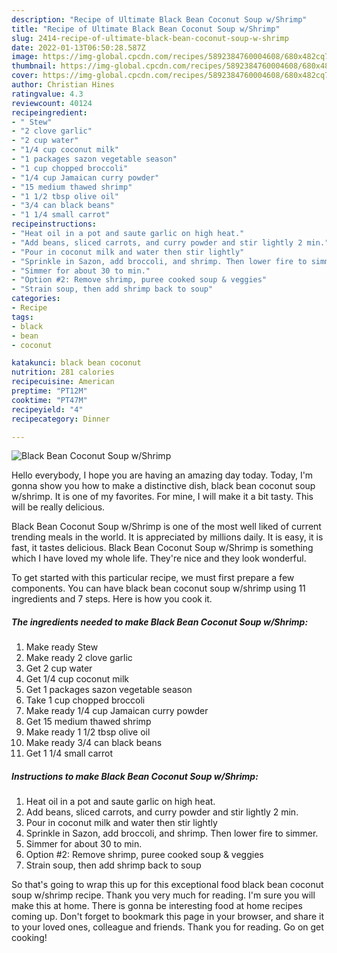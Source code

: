 ```yaml
---
description: "Recipe of Ultimate Black Bean Coconut Soup w/Shrimp"
title: "Recipe of Ultimate Black Bean Coconut Soup w/Shrimp"
slug: 2414-recipe-of-ultimate-black-bean-coconut-soup-w-shrimp
date: 2022-01-13T06:50:28.587Z
image: https://img-global.cpcdn.com/recipes/5892384760004608/680x482cq70/black-bean-coconut-soup-wshrimp-recipe-main-photo.jpg
thumbnail: https://img-global.cpcdn.com/recipes/5892384760004608/680x482cq70/black-bean-coconut-soup-wshrimp-recipe-main-photo.jpg
cover: https://img-global.cpcdn.com/recipes/5892384760004608/680x482cq70/black-bean-coconut-soup-wshrimp-recipe-main-photo.jpg
author: Christian Hines
ratingvalue: 4.3
reviewcount: 40124
recipeingredient:
- " Stew"
- "2 clove garlic"
- "2 cup water"
- "1/4 cup coconut milk"
- "1 packages sazon vegetable season"
- "1 cup chopped broccoli"
- "1/4 cup Jamaican curry powder"
- "15 medium thawed shrimp"
- "1 1/2 tbsp olive oil"
- "3/4 can black beans"
- "1 1/4 small carrot"
recipeinstructions:
- "Heat oil in a pot and saute garlic on high heat."
- "Add beans, sliced carrots, and curry powder and stir lightly 2 min."
- "Pour in coconut milk and water then stir lightly"
- "Sprinkle in Sazon, add broccoli, and shrimp. Then lower fire to simmer."
- "Simmer for about 30 to min."
- "Option #2: Remove shrimp, puree cooked soup & veggies"
- "Strain soup, then add shrimp back to soup"
categories:
- Recipe
tags:
- black
- bean
- coconut

katakunci: black bean coconut 
nutrition: 281 calories
recipecuisine: American
preptime: "PT12M"
cooktime: "PT47M"
recipeyield: "4"
recipecategory: Dinner

---
```



![Black Bean Coconut Soup w/Shrimp](https://img-global.cpcdn.com/recipes/5892384760004608/680x482cq70/black-bean-coconut-soup-wshrimp-recipe-main-photo.jpg)

Hello everybody, I hope you are having an amazing day today. Today, I'm gonna show you how to make a distinctive dish, black bean coconut soup w/shrimp. It is one of my favorites. For mine, I will make it a bit tasty. This will be really delicious.

Black Bean Coconut Soup w/Shrimp is one of the most well liked of current trending meals in the world. It is appreciated by millions daily. It is easy, it is fast, it tastes delicious. Black Bean Coconut Soup w/Shrimp is something which I have loved my whole life. They're nice and they look wonderful.




To get started with this particular recipe, we must first prepare a few components. You can have black bean coconut soup w/shrimp using 11 ingredients and 7 steps. Here is how you cook it.

<!--inarticleads1-->

##### The ingredients needed to make Black Bean Coconut Soup w/Shrimp:

1. Make ready  Stew
1. Make ready 2 clove garlic
1. Get 2 cup water
1. Get 1/4 cup coconut milk
1. Get 1 packages sazon vegetable season
1. Take 1 cup chopped broccoli
1. Make ready 1/4 cup Jamaican curry powder
1. Get 15 medium thawed shrimp
1. Make ready 1 1/2 tbsp olive oil
1. Make ready 3/4 can black beans
1. Get 1 1/4 small carrot




<!--inarticleads2-->

##### Instructions to make Black Bean Coconut Soup w/Shrimp:

1. Heat oil in a pot and saute garlic on high heat.
1. Add beans, sliced carrots, and curry powder and stir lightly 2 min.
1. Pour in coconut milk and water then stir lightly
1. Sprinkle in Sazon, add broccoli, and shrimp. Then lower fire to simmer.
1. Simmer for about 30 to min.
1. Option #2: Remove shrimp, puree cooked soup & veggies
1. Strain soup, then add shrimp back to soup




So that's going to wrap this up for this exceptional food black bean coconut soup w/shrimp recipe. Thank you very much for reading. I'm sure you will make this at home. There is gonna be interesting food at home recipes coming up. Don't forget to bookmark this page in your browser, and share it to your loved ones, colleague and friends. Thank you for reading. Go on get cooking!

